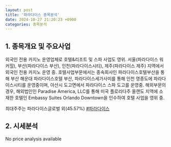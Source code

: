 ```yaml
---
layout: post
title: '파라다이스 종목분석'
date: 2024-10-27 21:20:23 +0900
categories: 종목분석
---
```


## 1. 종목개요 및 주요사업

외국인 전용 카지노 운영업체로 호텔&리조트 및 스파 사업도 영위. 서울(파라다이스 워커힐), 부산(파라다이스 부산), 인천(파라다이스시티), 제주(파라다이스 제주) 지역에서 외국인 전용 카지노 운영 중. 호텔사업부문에서는 종속회사인 파라다이스호텔부산을 통해 부산 해운대 파라다이스호텔 부산, 파라다이스세가사미를 통해 인천 영종도에 파라다이스시티를 운영중이며, 아산시 도고면에서 파라다이스 스파 도고를 운영중. 해외부문의 경우, 해외법인인 Paradise America, LLC를 통해 미국 플로리다주 올랜도 지역에 소재한 호텔인 Embassy Suites Orlando Downtown을 인수하여 호텔 사업을 영위 중. 

최대주주는 파라다이스글로벌 외(45.57%)
[#파라다이스](#)

## 2. 시세분석

No price analysis available
